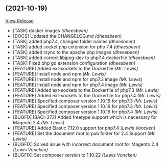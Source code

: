 ##  (2021-10-19)

[View Release](git@github.com:experius/Magento-2-Docker-Pipeline-Image.git/commits/tag/)

*  [TASK] docker images *(dheesbeen)*
*  [DOCS] Updated the CHANGELOG.md *(dheesbeen)*
*  [TASK] added php7.4, changed folder names *(dheesbeen)*
*  [TASK] added socket php extension for php 7.4 *(dheesbeen)*
*  [TASK] added rsync to the apache php images *(dheesbeen)*
*  [TASK] added correct libjpeg-dev to php7.4 dockerfile *(dheesbeen)*
*  [TASK] Fixed php gd extension configuration *(dheesbeen)*
*  [FEATURE] Added ext-sockets to the Dockerfile *(Mr. Lewis)*
*  [FEATURE] Install node and npm *(Mr. Lewis)*
*  [FEATURE] Install node and npm for php7.3 image *(Mr. Lewis)*
*  [FEATURE] Install node and npm for php7.4 image *(Mr. Lewis)*
*  [FEATURE] Added ext-sockets to the Dockerfile of php7.3 *(Mr. Lewis)*
*  [FEATURE] Added ext-sockets to the Dockerfile for php7.4 *(Mr. Lewis)*
*  [FEATURE] Specified composer version 1.10.16 for php7.3 *(Mr. Lewis)*
*  [FEATURE] Specified composer version 1.10.16 for php7.3 *(Mr. Lewis)*
*  [FEATURE] Specified composer version 1.10.16 for php7.4 *(Mr. Lewis)*
*  [BUGFIX][BACI-373] Added freetype support which is necessary for Magento 2.4 *(Mr. Lewis)*
*  [FEATURE] Added Elastic 7.12.0 support for php7.4 *(Lewis Voncken)*
*  [FEATURE] Set the document root to pub folder for 2.4 Support *(Mr. Lewis)*
*  [BUGFIX] Solved issue with incorrect document root for Magento 2.4 *(Lewis Voncken)*
*  [BUGFIX] Set composer version to 1.10.22 *(Lewis Voncken)*


